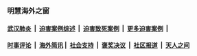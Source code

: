 
### 明慧海外之窗

####  [武汉肺炎](indexes/365.md?t=07192300) &nbsp;|&nbsp;  [迫害案例综述](indexes/328.md?t=07192300) &nbsp;|&nbsp; [迫害致死案例](indexes/277.md?t=07192300)  &nbsp;|&nbsp; [更多迫害案例](indexes/81.md?t=07192300)  &nbsp;|&nbsp; 
####  [时事评论](indexes/19.md?t=07192300) &nbsp;|&nbsp; [海外简讯](indexes/245.md?t=07192300)&nbsp;|&nbsp;  [社会支持](indexes/140.md?t=07192300) &nbsp;|&nbsp; [褒奖决议](indexes/282.md?t=07192300) &nbsp;|&nbsp; [社区报道](indexes/91.md?t=07192300)  &nbsp;|&nbsp; [天人之间](indexes/78.md?t=07192300) 

